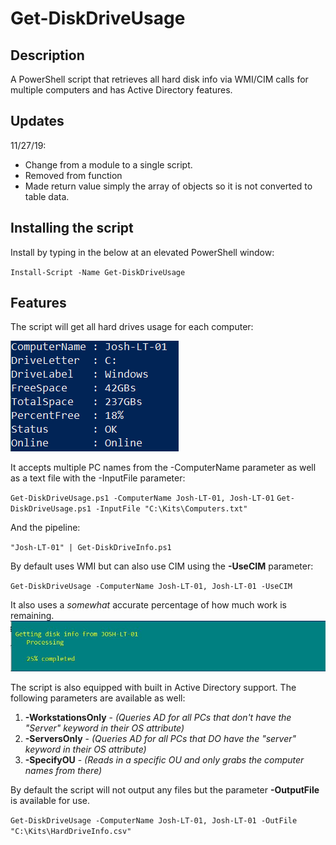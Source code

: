 # Get-DiskDriveUsage
 
## Description
A PowerShell script that retrieves all hard disk info via WMI/CIM calls for multiple computers
and has Active Directory features.

## Updates
11/27/19: 
 - Change from a module to a single script.
 - Removed from function
 - Made return value simply the array of objects so it is not converted to table data.


## Installing the script
Install by typing in the below at an elevated PowerShell window:

`Install-Script -Name Get-DiskDriveUsage`
## Features
The script will get all hard drives usage for each computer:

![Usage](/images/EachDrive.PNG)

It accepts multiple PC names from the -ComputerName parameter as well as a text file with the -InputFile parameter:

`Get-DiskDriveUsage.ps1 -ComputerName Josh-LT-01, Josh-LT-01`
`Get-DiskDriveUsage.ps1 -InputFile "C:\Kits\Computers.txt"`

And the pipeline:

`"Josh-LT-01" | Get-DiskDriveInfo.ps1` 

By default uses WMI but can also use CIM using the **-UseCIM** parameter:

`Get-DiskDriveUsage -ComputerName Josh-LT-01, Josh-LT-01 -UseCIM`

It also uses a *somewhat* accurate percentage of how much work is remaining.
![PC](/images/Percentage.JPG)

The script is also equipped with built in Active Directory support. The following parameters are available as well:
1. **-WorkstationsOnly** - *(Queries AD for all PCs that don't have the "Server" keyword in their OS attribute)* 
2. **-ServersOnly** - *(Queries AD for all PCs that DO have the "server" keyword in their OS attribute)*
3. **-SpecifyOU** - *(Reads in a specific OU and only grabs the computer names from there)*

By default the script will not output any files but the parameter **-OutputFile** is available for use.

`Get-DiskDriveUsage -ComputerName Josh-LT-01, Josh-LT-01 -OutFile "C:\Kits\HardDriveInfo.csv"`
